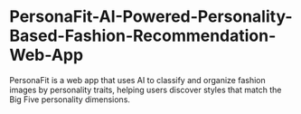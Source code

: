 # PersonaFit-AI-Powered-Personality-Based-Fashion-Recommendation-Web-App
PersonaFit is a web app that uses AI to classify and organize fashion images by personality traits, helping users discover styles that match the Big Five personality dimensions.
